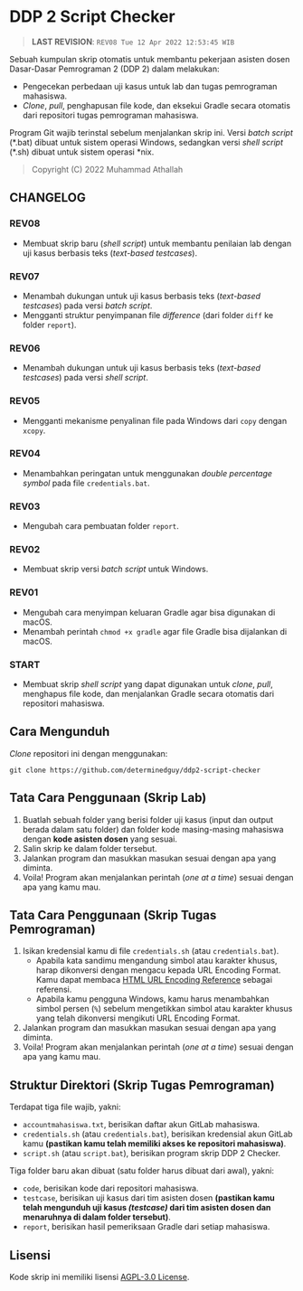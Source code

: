 # DDP 2 Script Checker

> **LAST REVISION**: `REV08 Tue 12 Apr 2022 12:53:45 WIB`

Sebuah kumpulan skrip otomatis untuk membantu pekerjaan asisten dosen Dasar-Dasar Pemrograman 2 (DDP 2) dalam melakukan:
- Pengecekan perbedaan uji kasus untuk lab dan tugas pemrograman mahasiswa.
- _Clone_, _pull_, penghapusan file kode, dan eksekui Gradle secara otomatis dari repositori tugas pemrograman mahasiswa.

Program Git wajib terinstal sebelum menjalankan skrip ini. Versi _batch script_ (\*.bat) dibuat untuk sistem operasi Windows, sedangkan versi _shell script_ (\*.sh) dibuat untuk sistem operasi *nix.

> Copyright (C) 2022 Muhammad Athallah

## CHANGELOG

### REV08
- Membuat skrip baru (_shell script_) untuk membantu penilaian lab dengan uji kasus berbasis teks (_text-based testcases_).

### REV07
- Menambah dukungan untuk uji kasus berbasis teks (_text-based testcases_) pada versi _batch script_.
- Mengganti struktur penyimpanan file _difference_ (dari folder `diff` ke folder `report`).

### REV06
- Menambah dukungan untuk uji kasus berbasis teks (_text-based testcases_) pada versi _shell script_.

### REV05
- Mengganti mekanisme penyalinan file pada Windows dari `copy` dengan `xcopy`.

### REV04
- Menambahkan peringatan untuk menggunakan _double percentage symbol_ pada file `credentials.bat`.

### REV03
- Mengubah cara pembuatan folder `report`.

### REV02
- Membuat skrip versi _batch script_ untuk Windows.

### REV01
- Mengubah cara menyimpan keluaran Gradle agar bisa digunakan di macOS.
- Menambah perintah `chmod +x gradle` agar file Gradle bisa dijalankan di macOS.

### START
- Membuat skrip _shell script_ yang dapat digunakan untuk _clone_, _pull_, menghapus file kode, dan menjalankan Gradle secara otomatis dari repositori mahasiswa.

## Cara Mengunduh
_Clone_ repositori ini dengan menggunakan:<br>
```
git clone https://github.com/determinedguy/ddp2-script-checker
```

## Tata Cara Penggunaan (Skrip Lab)

1. Buatlah sebuah folder yang berisi folder uji kasus (input dan output berada dalam satu folder) dan folder kode masing-masing mahasiswa dengan **kode asisten dosen** yang sesuai.
2. Salin skrip ke dalam folder tersebut.
3. Jalankan program dan masukkan masukan sesuai dengan apa yang diminta.
4. Voila! Program akan menjalankan perintah (_one at a time_) sesuai dengan apa yang kamu mau.

## Tata Cara Penggunaan (Skrip Tugas Pemrograman)

1. Isikan kredensial kamu di file `credentials.sh` (atau `credentials.bat`).
    - Apabila kata sandimu mengandung simbol atau karakter khusus, harap dikonversi dengan mengacu kepada URL Encoding Format.<br> Kamu dapat membaca [HTML URL Encoding Reference](https://www.w3schools.com/tags/ref_urlencode.asp) sebagai referensi.
    - Apabila kamu pengguna Windows, kamu harus menambahkan simbol persen (`%`) sebelum mengetikkan simbol atau karakter khusus yang telah dikonversi mengikuti URL Encoding Format.
2. Jalankan program dan masukkan masukan sesuai dengan apa yang diminta.
3. Voila! Program akan menjalankan perintah (_one at a time_) sesuai dengan apa yang kamu mau.

## Struktur Direktori (Skrip Tugas Pemrograman)

Terdapat tiga file wajib, yakni:
- `accountmahasiswa.txt`, berisikan daftar akun GitLab mahasiswa.
- `credentials.sh` (atau `credentials.bat`), berisikan kredensial akun GitLab kamu **(pastikan kamu telah memiliki akses ke repositori mahasiswa)**.
- `script.sh` (atau `script.bat`), berisikan program skrip DDP 2 Checker.

Tiga folder baru akan dibuat (satu folder harus dibuat dari awal), yakni:
- `code`, berisikan kode dari repositori mahasiswa.
- `testcase`, berisikan uji kasus dari tim asisten dosen **(pastikan kamu telah mengunduh uji kasus _(testcase)_ dari tim asisten dosen dan menaruhnya di dalam folder tersebut)**.
- `report`, berisikan hasil pemeriksaan Gradle dari setiap mahasiswa.

## Lisensi

Kode skrip ini memiliki lisensi [AGPL-3.0 License](LICENSE).
 
